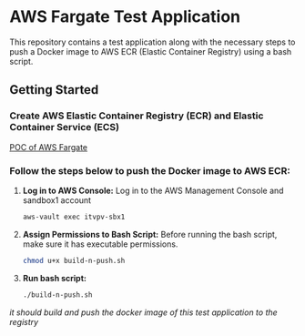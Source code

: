 # AWS Fargate Test Application

This repository contains a test application along with the necessary steps to push a Docker image to AWS ECR (Elastic Container Registry) using a bash script.

## Getting Started

### Create AWS Elastic Container Registry (ECR) and Elastic Container Service (ECS)

[POC of AWS Fargate](https://itvplc.jira.com/wiki/spaces/AA/pages/4699455525/Build+AWS+Fargate+serverless)

### Follow the steps below to push the Docker image to AWS ECR:

1. **Log in to AWS Console:**
   Log in to the AWS Management Console and sandbox1 account
    ```bash
   aws-vault exec itvpv-sbx1

2. **Assign Permissions to Bash Script:**
   Before running the bash script, make sure it has executable permissions.
   ```bash
   chmod u+x build-n-push.sh

3. **Run bash script:**
    ```bash
   ./build-n-push.sh

*it should build and push the docker image of this test application to the registry*
